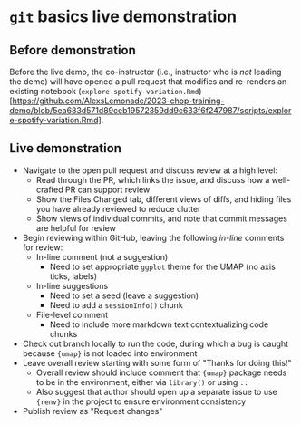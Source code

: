 # `git` basics live demonstration


## Before demonstration

Before the live demo, the co-instructor (i.e., instructor who is _not_ leading the demo) will have opened a pull request that modifies and re-renders an existing notebook (`explore-spotify-variation.Rmd`)[https://github.com/AlexsLemonade/2023-chop-training-demo/blob/5ea683d571d89ceb19572359dd9c633f6f247987/scripts/explore-spotify-variation.Rmd].


## Live demonstration

* Navigate to the open pull request and discuss review at a high level:
  * Read through the PR, which links the issue, and discuss how a well-crafted PR can support review
  * Show the Files Changed tab, different views of diffs, and hiding files you have already reviewed to reduce clutter
  * Show views of individual commits, and note that commit messages are helpful for review
* Begin reviewing within GitHub, leaving the following _in-line_ comments for review:
  * In-line comment (not a suggestion)
    * Need to set appropriate `ggplot` theme for the UMAP (no axis ticks, labels)
  * In-line suggestions
    * Need to set a seed (leave a suggestion)
    * Need to add a `sessionInfo()` chunk
  * File-level comment
    * Need to include more markdown text contextualizing code chunks
* Check out branch locally to run the code, during which a bug is caught because `{umap}` is not loaded into environment
* Leave overall review starting with some form of "Thanks for doing this!"
  * Overall review should include comment that `{umap}` package needs to be in the environment, either via `library()` or using `::`
  * Also suggest that author should open up a separate issue to use `{renv}` in the project to ensure environment consistency
* Publish review as "Request changes"
